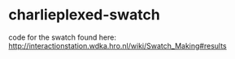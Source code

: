 # charlieplexed-swatch

code for the swatch found here: http://interactionstation.wdka.hro.nl/wiki/Swatch_Making#results
